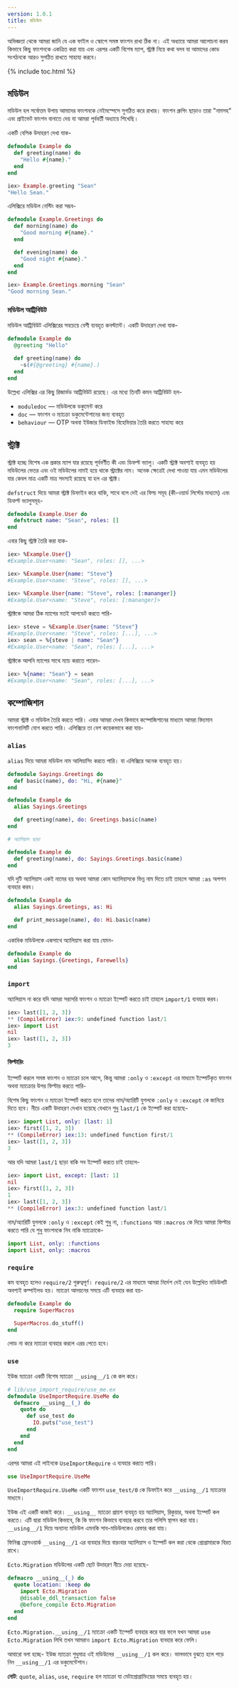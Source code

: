 ```yaml
---
version: 1.0.1
title: মডিউল
---
```


অভিজ্ঞতা থেকে আমরা জানি যে এক ফাইল ও স্কোপে সমস্ত ফাংশন রাখা ঠিক না। এই অধ্যায়ে আমরা আলোচনা করব কিভাবে কিছু ফাংশনকে একত্রিত করা যায় এবং এরপর একটি বিশেষ ম্যাপ, স্ট্রাক্ট নিয়ে কথা বলব যা আমাদের কোড সংগঠনকে আরও সুগঠিত রাখতে সাহায্য করবে।

{% include toc.html %}

## মডিউল

মডিউল হল সর্বোত্তম উপায় আমাদের ফাংশনকে নেইমস্পেসে সুগঠিত করে রাখার। ফাংশন গ্রুপিং ছাড়াও তারা "নামসহ" এবং প্রাইভেট ফাংশন বানাতে দেয় যা আমরা পূর্ববর্তী অধ্যায়ে শিখেছি।

একটি বেসিক উদাহরণ দেখা যাক-

``` elixir
defmodule Example do
  def greeting(name) do
    "Hello #{name}."
  end
end

iex> Example.greeting "Sean"
"Hello Sean."
```

এলিক্সিরে মডিউল নেস্টিং করা সম্ভব-

```elixir
defmodule Example.Greetings do
  def morning(name) do
    "Good morning #{name}."
  end

  def evening(name) do
    "Good night #{name}."
  end
end

iex> Example.Greetings.morning "Sean"
"Good morning Sean."
```

### মডিউল আট্রিবিউট

মডিউল আট্রিবিউট এলিক্সিরের সবচেয়ে বেশী ব্যবহৃত কনস্ট্যান্ট। একটি উদাহরণ দেখা যাক-

```elixir
defmodule Example do
  @greeting "Hello"

  def greeting(name) do
    ~s(#{@greeting} #{name}.)
  end
end
```

উল্লেখ্য এলিক্সির এর কিছু রিজার্ভড আট্রিবিউট রয়েছে। এর মধ্যে তিনটি কমন আট্রিবিউট হল-

+ `moduledoc` — মডিউলকে ডকুমেন্ট করে
+ `doc` — ফাংশন ও ম্যাক্রো ডকুমেন্টেশানের জন্য ব্যবহৃত
+ `behaviour` — OTP অথবা ইউজার ডিফাইন্ড বিহেভিয়ার তৈরি করতে সাহায্য করে

## স্ট্রাক্ট

স্ট্রাক্ট হচ্ছে বিশেষ এক প্রকার ম্যাপ যার রয়েছে পূর্ববর্ণীত কী এবং ডিফল্ট ভ্যালু। একটি স্ট্রাক্ট অবশ্যই ব্যবহৃত হয় মডিউলের ভেতর এবং ওই মডিউলের নামই হয়ে থাকে স্ট্রাক্টের নাম। অনেক ক্ষেত্রেই দেখা পাওয়া যায় এমন মডিউলের যার কেবল মাত্র একটি মাত্র সদস্যই রয়েছে যা হল এর স্ট্রাক্ট।

`defstruct` দিয়ে আমরা স্ট্রাক্ট ডিফাইন করে থাকি, সাথে বলে দেই এর ফিল্ড সমূহ (কী-ওয়ার্ড লিস্টের মাধ্যমে) এবং ডিফল্ট ভ্যালুসমূহ-

```elixir
defmodule Example.User do
  defstruct name: "Sean", roles: []
end
```

এবার কিছু স্ট্রাক্ট তৈরি করা যাক-

```elixir
iex> %Example.User{}
#Example.User<name: "Sean", roles: [], ...>

iex> %Example.User{name: "Steve"}
#Example.User<name: "Steve", roles: [], ...>

iex> %Example.User{name: "Steve", roles: [:mananger]}
#Example.User<name: "Steve", roles: [:mananger]>
```

স্ট্রাক্টকে আমরা ঠিক ম্যাপের মতই আপডেট করতে পারি-

```elixir
iex> steve = %Example.User{name: "Steve"}
#Example.User<name: "Steve", roles: [...], ...>
iex> sean = %{steve | name: "Sean"}
#Example.User<name: "Sean", roles: [...], ...>
```

স্ট্রাক্টকে আপনি ম্যাপের সাথে ম্যাচ করাতে পারেন-

```elixir
iex> %{name: "Sean"} = sean
#Example.User<name: "Sean", roles: [...], ...>
```

## কম্পোজিশান

আমরা স্ট্রাক্ট ও মডিউল তৈরি করতে পারি। এবার আমরা দেখব কিভাবে কম্পোজিশানের মাধ্যমে আমরা বিদ্যমান ফাংশনালিটি যোগ করতে পারি। এলিক্সিরে তা বেশ কয়েকভাবে করা যায়-

### `alias`

`alias` দিয়ে আমরা মডিউল নাম আলিয়াসিং করতে পারি। যা এলিক্সিরে অনেক ব্যবহৃত হয়।

```elixir
defmodule Sayings.Greetings do
  def basic(name), do: "Hi, #{name}"
end

defmodule Example do
  alias Sayings.Greetings

  def greeting(name), do: Greetings.basic(name)
end

# অ্যালিয়াস ছাড়া

defmodule Example do
  def greeting(name), do: Sayings.Greetings.basic(name)
end
```

যদি দুটি অ্যালিয়াস একই নামের হয় অথবা আমরা কোন অ্যালিয়াসকে ভিন্ন নাম দিতে চাই তাহলে আমরা `:as` অপশন ব্যবহার করব।

```elixir
defmodule Example do
  alias Sayings.Greetings, as: Hi

  def print_message(name), do: Hi.basic(name)
end
```

একাধিক মডিউলকে একসাথে অ্যালিয়াস করা যায় যেমন-

```elixir
defmodule Example do
  alias Sayings.{Greetings, Farewells}
end
```

### `import`

অ্যালিয়াস না করে যদি আমরা সরাসরি ফাংশন ও ম্যাক্রো ইম্পোর্ট করতে চাই তাহলে `import/1` ব্যবহার করব।

```elixir
iex> last([1, 2, 3])
** (CompileError) iex:9: undefined function last/1
iex> import List
nil
iex> last([1, 2, 3])
3
```

#### ফিল্টারিং

ইম্পোর্ট করলে সমস্ত ফাংশন ও ম্যাক্রো চলে আসে, কিন্তু আমরা `:only` ও `:except` এর মাধ্যমে ইম্পোর্টকৃত ফাংশন অথবা ম্যাক্রোর উপর ফিল্টার করতে পারি-

বিশেষ কিছু ফাংশন ও ম্যাক্রো ইম্পোর্ট করতে হলে তাদের নাম/অ্যারিটি যুগলকে `:only` ও `:except` কে জানিয়ে দিতে হবে। নীচে একটি উদাহরণ দেখান হয়েছে যেখানে শুধু `last/1` কে ইম্পোর্ট করা হয়েছে-

```elixir
iex> import List, only: [last: 1]
iex> first([1, 2, 3])
** (CompileError) iex:13: undefined function first/1
iex> last([1, 2, 3])
3
```

আর যদি আমরা `last/1` ছাড়া বাকি সব ইম্পোর্ট করতে চাই তাহলে-

```elixir
iex> import List, except: [last: 1]
nil
iex> first([1, 2, 3])
1
iex> last([1, 2, 3])
** (CompileError) iex:3: undefined function last/1
```

নাম/অ্যারিটি যুগলকে `:only` ও `:except` কেই শুধু না, `:functions` আর `:macros` কে দিয়ে আমরা ফিল্টার করতে পারি যে শুধু ফাংশনকে নিব নাকি ম্যাক্রোকে-

```elixir
import List, only: :functions
import List, only: :macros
```

### `require`

কম ব্যবহৃত হলেও `require/2` গুরুত্বপূর্ণ। `require/2` এর মাধ্যমে আমরা নির্দেশ দেই যেন উল্লেখিত মডিউলটি অবশ্যই কম্পাইলড হয়। ম্যাক্রো আনয়নের সময়ে এটি ব্যবহার করা হয়-

```elixir
defmodule Example do
  require SuperMacros

  SuperMacros.do_stuff()
end
```

লোড না করে ম্যাক্রো ব্যবহার করলে এরর পেতে হবে।

### `use`

ইউজ ম্যাক্রো একটি বিশেষ ম্যাক্রো `__using__/1` কে কল করে।

```elixir
# lib/use_import_require/use_me.ex
defmodule UseImportRequire.UseMe do
  defmacro __using__(_) do
    quote do
      def use_test do
        IO.puts("use_test")
      end
    end
  end
end
```

এরপর আমরা এই লাইনকে `UseImportRequire` এ ব্যবহার করতে পারি।

```elixir
use UseImportRequire.UseMe
```

`UseImportRequire.UseMe` একটি ফাংশন `use_test/0` কে ডিফাইন করে `__using__/1` ম্যাক্রোর মাধ্যমে।

ইউজ এই একটি কাজই করে। `__using__` ম্যাক্রো প্রায়শ ব্যবহৃত হয় অ্যালিয়াস, রিকুয়ার, অথবা ইম্পোর্ট কল করতে। এটি দ্বারা মডিউল কিভাবে, কি কি ফাংশন কিভাবে ব্যবহার করবে তার পলিসি স্থাপন করা যায়। `__using__/1` দিয়ে অন্যান্য মডিউল এমনকি সাব-মডিউলকেও রেফার করা যায়।

ফিনিক্স ফ্রেমওয়ার্ক `__using__/1` এর ব্যবহার দিয়ে বারংবার অ্যালিয়াস ও ইম্পোর্ট কল করা থেকে প্রোগ্রামারকে বিরত রাখে।

`Ecto.Migration` মডিউলের একটি ছোট উদাহরণ নীচে দেয়া হয়েছে-

```elixir
defmacro __using__(_) do
  quote location: :keep do
    import Ecto.Migration
    @disable_ddl_transaction false
    @before_compile Ecto.Migration
  end
end
```

`Ecto.Migration.__using__/1` ম্যাক্রো একটি ইম্পোর্ট ব্যবহার করে যার ফলে যখন আমরা `use Ecto.Migration` লিখি তখন আমরাও `import Ecto.Migration` ব্যবহার করে ফেলি।

আবারো বলা হচ্ছে- ইউজ ম্যাক্রো শুধুমাত্র ওই মডিউলের `__using__/1` কল করে। ভালভাবে বুঝতে হলে পড়ে নিন `__using__/1` এর ডকুমেন্টেশান।

**নোট**: `quote`, `alias`, `use`, `require` হল ম্যাক্রো যা মেটাপ্রোগ্রামিংয়ের সময়ে ব্যবহৃত হয়।
<!-- TODO: Add link we advanced/metaprogramming is translated
[মেটাপ্রোগ্রামিংয়ের](../../advanced/metaprogramming) সময়ে ব্যবহৃত হয়। -->
